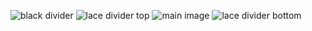 ![black divider](https://i.postimg.cc/MKbvwVxk/divider-text.png)
![lace divider top](https://i.postimg.cc/J00fj61X/lace-divider.png)
![main image](https://i.pinimg.com/originals/f5/38/40/f538403f46f2caa7f91868e0f6f59e0c.jpg)
![lace divider bottom](https://i.postimg.cc/J00fj61X/lace-divider.png)
